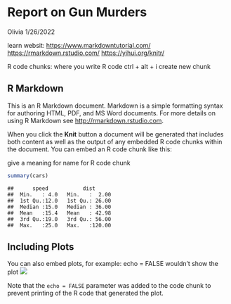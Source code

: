 Report on Gun Murders
================
Olivia
1/26/2022

learn websit: <https://www.markdowntutorial.com/>
<https://rmarkdown.rstudio.com/> <https://yihui.org/knitr/>

R code chunks: where you write R code ctrl + alt + i create new chunk

## R Markdown

This is an R Markdown document. Markdown is a simple formatting syntax
for authoring HTML, PDF, and MS Word documents. For more details on
using R Markdown see <http://rmarkdown.rstudio.com>.

When you click the **Knit** button a document will be generated that
includes both content as well as the output of any embedded R code
chunks within the document. You can embed an R code chunk like this:

give a meaning for name for R code chunk

``` r
summary(cars)
```

    ##      speed           dist       
    ##  Min.   : 4.0   Min.   :  2.00  
    ##  1st Qu.:12.0   1st Qu.: 26.00  
    ##  Median :15.0   Median : 36.00  
    ##  Mean   :15.4   Mean   : 42.98  
    ##  3rd Qu.:19.0   3rd Qu.: 56.00  
    ##  Max.   :25.0   Max.   :120.00

## Including Plots

You can also embed plots, for example: echo = FALSE wouldn’t show the
plot ![](R-markdown_files/figure-gfm/pressure-1.png)<!-- -->

Note that the `echo = FALSE` parameter was added to the code chunk to
prevent printing of the R code that generated the plot.
